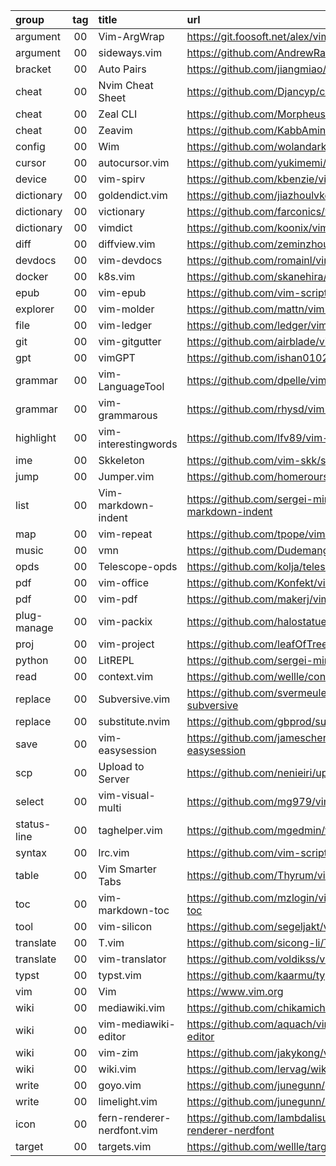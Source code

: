 group       | tag | title                      | url
:-          | :-: | :-                         | :-
argument    | 00  | Vim-ArgWrap                | https://git.foosoft.net/alex/vim-argwrap
argument    | 00  | sideways.vim               | https://github.com/AndrewRadev/sideways.vim
bracket     | 00  | Auto Pairs                 | https://github.com/jiangmiao/auto-pairs
cheat       | 00  | Nvim Cheat Sheet           | https://github.com/Djancyp/cheat-sheet
cheat       | 00  | Zeal CLI                   | https://github.com/Morpheus636/zeal-cli
cheat       | 00  | Zeavim                     | https://github.com/KabbAmine/zeavim.vim
config      | 00  | Wim                        | https://github.com/wolandark/wim
cursor      | 00  | autocursor.vim             | https://github.com/yukimemi/autocursor.vim
device      | 00  | vim-spirv                  | https://github.com/kbenzie/vim-spirv
dictionary  | 00  | goldendict.vim             | https://github.com/jiazhoulvke/goldendict.vim
dictionary  | 00  | victionary                 | https://github.com/farconics/victionary
dictionary  | 00  | vimdict                    | https://github.com/koonix/vimdict
diff        | 00  | diffview.vim               | https://github.com/zeminzhou/diffview.vim
devdocs     | 00  | vim-devdocs                | https://github.com/romainl/vim-devdocs
docker      | 00  | k8s.vim                    | https://github.com/skanehira/k8s.vim
epub        | 00  | vim-epub                   | https://github.com/vim-scripts/Vim-EPUB
explorer    | 00  | vim-molder                 | https://github.com/mattn/vim-molder
file        | 00  | vim-ledger                 | https://github.com/ledger/vim-ledger
git         | 00  | vim-gitgutter              | https://github.com/airblade/vim-gitgutter
gpt         | 00  | vimGPT                     | https://github.com/ishan0102/vimGPT
grammar     | 00  | vim-LanguageTool           | https://github.com/dpelle/vim-LanguageTool
grammar     | 00  | vim-grammarous             | https://github.com/rhysd/vim-grammarous
highlight   | 00  | vim-interestingwords       | https://github.com/lfv89/vim-interestingwords
ime         | 00  | Skkeleton                  | https://github.com/vim-skk/skkeleton
jump        | 00  | Jumper.vim                 | https://github.com/homerours/jumper.vim
list        | 00  | Vim-markdown-indent        | https://github.com/sergei-mironov/vim-markdown-indent
map         | 00  | vim-repeat                 | https://github.com/tpope/vim-repeat
music       | 00  | vmn                        | https://github.com/Dudemanguy/vmn
opds        | 00  | Telescope-opds             | https://github.com/kolja/telescope-opds
pdf         | 00  | vim-office                 | https://github.com/Konfekt/vim-office
pdf         | 00  | vim-pdf                    | https://github.com/makerj/vim-pdf
plug-manage | 00  | vim-packix                 | https://github.com/halostatue/vim-packix
proj        | 00  | vim-project                | https://github.com/leafOfTree/vim-project
python      | 00  | LitREPL                    | https://github.com/sergei-mironov/litrepl.vim
read        | 00  | context.vim                | https://github.com/wellle/context.vim
replace     | 00  | Subversive.vim             | https://github.com/svermeulen/vim-subversive
replace     | 00  | substitute.nvim            | https://github.com/gbprod/substitute.nvim
save        | 00  | vim-easysession            | https://github.com/jamescherti/vim-easysession
scp         | 00  | Upload to Server           | https://github.com/nenieiri/upload_to_server
select      | 00  | vim-visual-multi           | https://github.com/mg979/vim-visual-multi
status-line | 00  | taghelper.vim              | https://github.com/mgedmin/taghelper.vim
syntax      | 00  | lrc.vim                    | https://github.com/vim-scripts/lrc.vim
table       | 00  | Vim Smarter Tabs           | https://github.com/Thyrum/vim-stabs
toc         | 00  | vim-markdown-toc           | https://github.com/mzlogin/vim-markdown-toc
tool        | 00  | vim-silicon                | https://github.com/segeljakt/vim-silicon
translate   | 00  | T.vim                      | https://github.com/sicong-li/T.vim
translate   | 00  | vim-translator             | https://github.com/voldikss/vim-translator
typst       | 00  | typst.vim                  | https://github.com/kaarmu/typst.vim
vim         | 00  | Vim                        | https://www.vim.org
wiki        | 00  | mediawiki.vim              | https://github.com/chikamichi/mediawiki.vim
wiki        | 00  | vim-mediawiki-editor       | https://github.com/aquach/vim-mediawiki-editor
wiki        | 00  | vim-zim                    | https://github.com/jakykong/vim-zim
wiki        | 00  | wiki.vim                   | https://github.com/lervag/wiki.vim
write       | 00  | goyo.vim                   | https://github.com/junegunn/goyo.vim
write       | 00  | limelight.vim              | https://github.com/junegunn/limelight.vim
icon        | 00  | fern-renderer-nerdfont.vim | https://github.com/lambdalisue/vim-fern-renderer-nerdfont
target      | 00  | targets.vim                | https://github.com/wellle/targets.vim